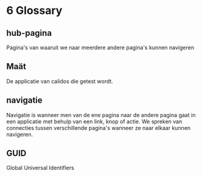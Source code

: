 # 6 Glossary

## hub-pagina

Pagina's van waaruit we naar meerdere andere pagina's kunnen navigeren

## Maät

De applicatie van calidos die getest wordt. 

## navigatie

Navigatie is wanneer men van de ene pagina naar de andere pagina gaat in een applicatie met behulp van een link, knop of actie. We spreken van connecties tussen verschillende pagina's wanneer ze naar elkaar kunnen navigeren.
## GUID

Global Universal Identifiers
